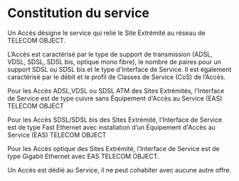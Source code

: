 # Constitution du service

Un Accès désigne le service qui relie le Site Extrémité au réseau de TELECOM OBJECT.

L’Accès est caractérisé par le type de support de transmission (ADSL, VDSL, SDSL, SDSL bis,
optique mono fibre), le nombre de paires pour un support SDSL ou SDSL bis et le type d'Interface
de Service. Il est également caractérisé par le débit et le profil de Classes de Service (CoS) de
l’Accès.

Pour les Accès ADSL,VDSL ou SDSL ATM des Sites Extrémités, l'Interface de Service est de
type cuivre sans Équipement d'Accès au Service (EAS) TELECOM OBJECT

Pour les Accès SDSL/SDSL bis des Sites Extrémité, l’Interface de Service est de type Fast
Ethernet avec installation d’un Équipement d'Accès au Service (EAS) TELECOM OBJECT

Pour les Accès optique des Sites Extrémité, l’Interface de Service est de type Gigabit Ethernet
avec EAS TELECOM OBJECT.

Un Accès est dédié au Service, il ne peut cohabiter avec aucune autre offre.